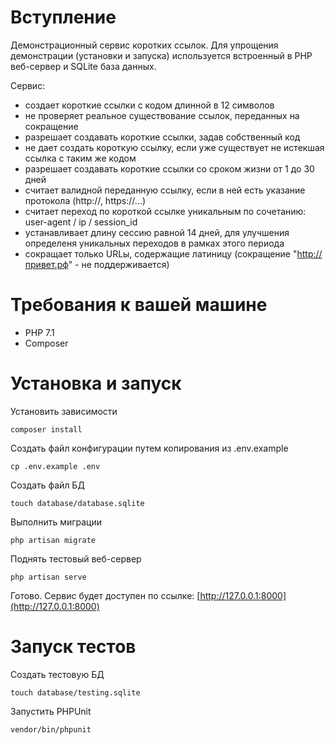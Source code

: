 # Вступление

Демонстрационный сервис коротких ссылок. 
Для упрощения демонстрации (установки и запуска) используется встроенный в PHP веб-сервер и SQLite база данных.

Сервис: 
- создает короткие ссылки с кодом длинной в 12 символов
- не проверяет реальное существование ссылок, переданных на сокращение
- разрешает создавать короткие ссылки, задав собственный код
- не дает создать короткую ссылку, если уже существует не истекшая ссылка с таким же кодом
- разрешает создавать короткие ссылки со сроком жизни от 1 до 30 дней
- считает валидной переданную ссылку, если в ней есть указание протокола (http://, https://...)
- считает переход по короткой ссылке уникальным по сочетанию: user-agent / ip / session_id
- устанавливает длину сессию равной 14 дней, для улучшения определеня уникальных переходов в рамках этого периода
- сокращает только URLы, содержащие латиницу (сокращение "http://привет.рф" - не поддерживается)

# Требования к вашей машине

- PHP 7.1
- Composer

# Установка и запуск

Установить зависимости
```
composer install
```

Создать файл конфигурации путем копирования из .env.example
```
cp .env.example .env
```

Создать файл БД
```
touch database/database.sqlite
```

Выполнить миграции
```
php artisan migrate
```

Поднять тестовый веб-сервер 
```
php artisan serve
```

Готово. Сервис будет доступен по ссылке: [http://127.0.0.1:8000](http://127.0.0.1:8000)

# Запуск тестов

Создать тестовую БД

```
touch database/testing.sqlite
```

Запустить PHPUnit
```
vendor/bin/phpunit
```